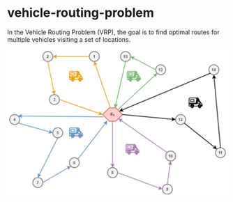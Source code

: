 # vehicle-routing-problem

In the Vehicle Routing Problem (VRP), the goal is to find optimal routes for multiple vehicles visiting a set of locations.

![vrp](vrp.png)


